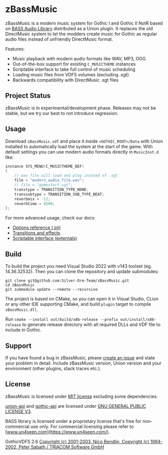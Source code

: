 # zBassMusic
zBassMusic is a modern music system for Gothic I and Gothic II NotR based on [BASS Audio Library](https://www.un4seen.com/) distributed as a Union plugin. It replaces the old DirectMusic system to let the modders create music for Gothic as regular audio files instead of unfriendly DirectMusic format.  

Features:
* Music playback with modern audio formats like WAV, MP3, OGG
* Out-of-the-box support for existing `C_MUSICTHEME` instances 
* Scriptable interface to take full control of music scheduling
* Loading music files from VDFS volumes (excluding .sgt)
* Backwards compatibility with DirectMusic .sgt files

## Project Status

zBassMusic is in experimental/development phase. Releases may not be stable, but we try our best to not introduce regression.

## Usage

Download `zBassMusic.vdf` and place it inside `<GOTHIC_ROOT>/Data` with Union installed to automatically load the system at the start of the game. With default settings you can use modern audio formats directly in `MusicInst.d` like:
```cpp
instance SYS_MENU(C_MUSICTHEME_DEF)
{
    // wav file will load and play instead of .sgt
    file = "modern_audio_file.wav";
	// file = "gamestart.sgt";
	transtype = TRANSITION_TYPE_NONE;
	transsubtype = TRANSITION_SUB_TYPE_BEAT;
	reverbmix = -12;
	reverbtime = 8500;
};
```

For more advanced usage, check our docs:
- [Options reference (.ini)](docs/options.md)
- [Transitions and effects](docs/transitions-effects.md)
- [Scriptable interface (externals)](docs/scriptable-interface.md)

## Build

To build the project you need Visual Studio 2022 with v143 toolset (eg. 14.36.32532). Then you can clone the repository and update submodules:
```
git clone git@github.com:Silver-Ore-Team/zBassMusic.git
cd zBassMusic
git submodule update --remote --recursive
```

The project is based on CMake, so you can open it in Visual Studio, CLion or any other IDE supporting CMake, and build `plugin` target to compile `zBassMusic.dll`. 

Run `cmake --install out/build/x86-release --prefix out/install/x86-release` to generate release directory with all required DLLs and VDF file to include in Gothic.

## Support

If you have found a bug in zBassMusic, please [create an issue](https://github.com/Silver-Ore-Team/zBassMusic/issues/new) and state your problem in detail. Include zBassMusic version, Union version and your environment (other plugins, stack traces etc.).

## License

zBassMusic is licensed under [MIT license](LICENSE) excluding some dependencies.

[union-api](https://gitlab.com/union-framework/union-api) and [gothic-api](https://gitlab.com/union-framework/gothic-api) are licensed under [GNU GENERAL PUBLIC LICENSE V3](https://gitlab.com/union-framework/union-api-/blob/main/LICENSE).

BASS library is licensed under a proprietary license that's free for non-commercial use only. For commercial licensing please refer to [www.un4seen.com](https://www.un4seen.com/).

GothicVDFS 2.6 [Copyright (c) 2001-2003, Nico Bendlin, Copyright (c) 1994-2002, Peter Sabath / TRIACOM Software GmbH](vdf/License.txt)